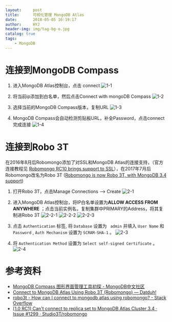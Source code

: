 ```yaml
---
layout:     post
title:      可视化管理 MongoDB Atlas
date:       2018-05-05 16:19:17
author:     HYJ
header-img: img/tag-bg-o.jpg
catalog: true
tags:
    - MongoDB
---
```


# 连接到MongoDB Compass
1. 进入MongoDB Atlas控制台，点击 connect
  ![1-1](https://huyinjiexyz-1251543717.cos.ap-shanghai.myqcloud.com/source/_posts/可视化管理MongoDB-Atlas/1-1.png)

2. 将当前ip添加到白名单，然后点击Connect with mongoDB Compass
  ![1-2](https://huyinjiexyz-1251543717.cos.ap-shanghai.myqcloud.com/source/_posts/可视化管理MongoDB-Atlas/1-2.png)

3. 选择当前的MongoDB Compass版本，复制URL
  ![1-3](https://huyinjiexyz-1251543717.cos.ap-shanghai.myqcloud.com/source/_posts/可视化管理MongoDB-Atlas/1-3.png)

4. MongoDB Compass会自动检测剪贴板URL，补全Password，点击connect完成连接
  ![1-4](https://huyinjiexyz-1251543717.cos.ap-shanghai.myqcloud.com/source/_posts/可视化管理MongoDB-Atlas/1-4.png)



# 连接到Robo 3T
在2016年8月后Robomongo添加了对SSL和MongoDB Atlas的连接支持，（官方连接教程见 [Robomongo RC10 brings support to SSL](http://blog.robomongo.org/robomongo-rc10/)），在2017年7月后Robomongo改名为Robo 3T ([Robomongo is now Robo 3T, with MongoDB 3.4 support](http://blog.robomongo.org/robomongo-is-robo-3t/))


1. 打开Robo 3T，点击Manage Connections --> Create
  ![2-1](https://huyinjiexyz-1251543717.cos.ap-shanghai.myqcloud.com/source/_posts/可视化管理MongoDB-Atlas/2-1.png)

2. 进入MongoDB Atlas控制台，将IP白名单设置为**ALLOW ACCESS FROM ANYWHERE** ；点击当前实例名，复制集群中PRIMARY的Address，将其复制进Robo 3T
  ![2-2-1](https://huyinjiexyz-1251543717.cos.ap-shanghai.myqcloud.com/source/_posts/可视化管理MongoDB-Atlas/2-2-1.png)
  ![2-2-2](https://huyinjiexyz-1251543717.cos.ap-shanghai.myqcloud.com/source/_posts/可视化管理MongoDB-Atlas/2-2-2.png)
  ![2-2-3](https://huyinjiexyz-1251543717.cos.ap-shanghai.myqcloud.com/source/_posts/可视化管理MongoDB-Atlas/2-2-3.png)

3. 点击 `Authentication` 标签, 将 `Database` 设置为 ` admin` 并填入 `User Name`  和  `Password` , `Auth Mechanism` 设置为 `SCRAM-SHA-1` 。
  ![2-3](https://huyinjiexyz-1251543717.cos.ap-shanghai.myqcloud.com/source/_posts/可视化管理MongoDB-Atlas/2-3.png)

4.  将 `Authentication Method` 设置为 `Select self-signed Certificate` 。
  ![2-4](https://huyinjiexyz-1251543717.cos.ap-shanghai.myqcloud.com/source/_posts/可视化管理MongoDB-Atlas/2-4.png)


# 参考资料

* [MongoDB Compass 图形界面管理工具初探 - MongoDB中文社区](http://www.mongoing.com/blog/post/getting-started-with-mongodb-compass)
* [Connect to MongoDB Atlas Using Robo 3T (Robomongo) — Datduh!](https://www.datduh.com/blog/2017/7/26/how-to-connect-to-mongodb-atlas-using-robo-3t-robomongo)
* [robo3t - How can I connect to mongodb atlas using robomongo? - Stack Overflow](https://stackoverflow.com/questions/43694799/how-can-i-connect-to-mongodb-atlas-using-robomongo?utm_medium=organic&utm_source=google_rich_qa&utm_campaign=google_rich_qa)
* [[1.0 RC1] Can't connect to replica set to MongoDB Atlas Cluster 3.4 · Issue #1299 · Studio3T/robomongo](https://github.com/Studio3T/robomongo/issues/1299)